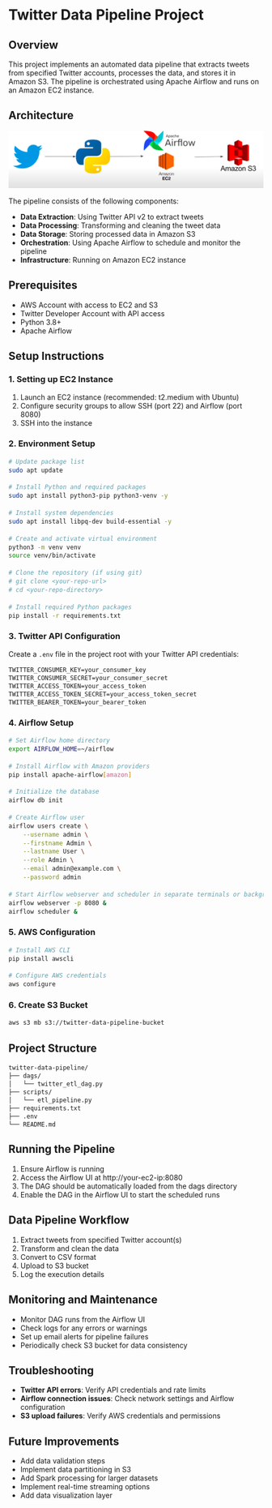 # Twitter Data Pipeline Project

## Overview
This project implements an automated data pipeline that extracts tweets from specified Twitter accounts, processes the data, and stores it in Amazon S3. The pipeline is orchestrated using Apache Airflow and runs on an Amazon EC2 instance.

## Architecture

![Architecture Diagram](project_diagram.png)

The pipeline consists of the following components:
- **Data Extraction**: Using Twitter API v2 to extract tweets
- **Data Processing**: Transforming and cleaning the tweet data
- **Data Storage**: Storing processed data in Amazon S3
- **Orchestration**: Using Apache Airflow to schedule and monitor the pipeline
- **Infrastructure**: Running on Amazon EC2 instance

## Prerequisites
- AWS Account with access to EC2 and S3
- Twitter Developer Account with API access
- Python 3.8+
- Apache Airflow

## Setup Instructions

### 1. Setting up EC2 Instance
1. Launch an EC2 instance (recommended: t2.medium with Ubuntu)
2. Configure security groups to allow SSH (port 22) and Airflow (port 8080)
3. SSH into the instance

### 2. Environment Setup
```bash
# Update package list
sudo apt update

# Install Python and required packages
sudo apt install python3-pip python3-venv -y

# Install system dependencies
sudo apt install libpq-dev build-essential -y

# Create and activate virtual environment
python3 -m venv venv
source venv/bin/activate

# Clone the repository (if using git)
# git clone <your-repo-url>
# cd <your-repo-directory>

# Install required Python packages
pip install -r requirements.txt
```

### 3. Twitter API Configuration
Create a `.env` file in the project root with your Twitter API credentials:
```
TWITTER_CONSUMER_KEY=your_consumer_key
TWITTER_CONSUMER_SECRET=your_consumer_secret
TWITTER_ACCESS_TOKEN=your_access_token
TWITTER_ACCESS_TOKEN_SECRET=your_access_token_secret
TWITTER_BEARER_TOKEN=your_bearer_token
```

### 4. Airflow Setup
```bash
# Set Airflow home directory
export AIRFLOW_HOME=~/airflow

# Install Airflow with Amazon providers
pip install apache-airflow[amazon]

# Initialize the database
airflow db init

# Create Airflow user
airflow users create \
    --username admin \
    --firstname Admin \
    --lastname User \
    --role Admin \
    --email admin@example.com \
    --password admin

# Start Airflow webserver and scheduler in separate terminals or background
airflow webserver -p 8080 &
airflow scheduler &
```

### 5. AWS Configuration
```bash
# Install AWS CLI
pip install awscli

# Configure AWS credentials
aws configure
```

### 6. Create S3 Bucket
```bash
aws s3 mb s3://twitter-data-pipeline-bucket
```

## Project Structure
```
twitter-data-pipeline/
├── dags/
│   └── twitter_etl_dag.py
├── scripts/
│   └── etl_pipeline.py
├── requirements.txt
├── .env
└── README.md
```

## Running the Pipeline
1. Ensure Airflow is running
2. Access the Airflow UI at http://your-ec2-ip:8080
3. The DAG should be automatically loaded from the dags directory
4. Enable the DAG in the Airflow UI to start the scheduled runs

## Data Pipeline Workflow
1. Extract tweets from specified Twitter account(s)
2. Transform and clean the data
3. Convert to CSV format
4. Upload to S3 bucket
5. Log the execution details

## Monitoring and Maintenance
- Monitor DAG runs from the Airflow UI
- Check logs for any errors or warnings
- Set up email alerts for pipeline failures
- Periodically check S3 bucket for data consistency

## Troubleshooting
- **Twitter API errors**: Verify API credentials and rate limits
- **Airflow connection issues**: Check network settings and Airflow configuration
- **S3 upload failures**: Verify AWS credentials and permissions

## Future Improvements
- Add data validation steps
- Implement data partitioning in S3
- Add Spark processing for larger datasets
- Implement real-time streaming options
- Add data visualization layer
